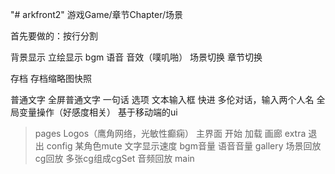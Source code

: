 "# arkfront2" 
游戏Game/章节Chapter/场景

首先要做的：按行分割

背景显示
立绘显示
bgm
语音
音效（噗叽啪）
场景切换
章节切换

存档
存档缩略图快照

普通文字
全屏普通文字
一句话
选项
文本输入框
快进
多伦对话，输入两个人名
全局变量操作（好感度相关）
基于移动端的ui

> pages
Logos（鹰角网络，光敏性癫痫）
主界面
    开始
    加载
    画廊
    extra
    退出
config
    某角色mute
    文字显示速度
    bgm音量
    语音音量
gallery
    场景回放
    cg回放
        多张cg组成cgSet
    音频回放
main
